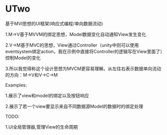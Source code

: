 # UTwo
基于MVI思想的UI框架(响应式编程/单向数据流动)

1.M->V基于MVVM的绑定思想，Model数据变化自动通知View发生变化

2.V->M基于MVC的思想，View通过Controller（unity中则可以使用eventsystem绑定action，我在示例中直接将Controller的逻辑写在View里面了）控制Model的变化

3.所以我觉得称这个设计思想为MVCM更容易理解。从左往右表示数据单向流动的方向：M->V和V->C->M

Examples:

1.展示了view和model的绑定以及按钮响应

2.展示了若一个view要显示来自不同数据源Model的数据时的绑定处理

TODO:

1.UI全局管理器,管理View的生命周期
